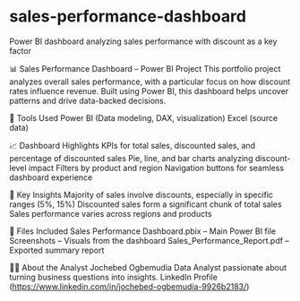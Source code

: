 # sales-performance-dashboard
Power BI dashboard analyzing sales performance with discount as a key factor

📊 Sales Performance Dashboard – Power BI Project
This portfolio project analyzes overall sales performance, with a particular focus on how discount rates influence revenue. Built using Power BI, this dashboard helps uncover patterns and drive data-backed decisions.

🔧 Tools Used
Power BI (Data modeling, DAX, visualization)
Excel (source data)

📈 Dashboard Highlights
KPIs for total sales, discounted sales, and percentage of discounted sales
Pie, line, and bar charts analyzing discount-level impact
Filters by product and region
Navigation buttons for seamless dashboard experience

🎯 Key Insights
Majority of sales involve discounts, especially in specific ranges (5%, 15%)
Discounted sales form a significant chunk of total sales
Sales performance varies across regions and products

📁 Files Included
Sales Performance Dashboard.pbix – Main Power BI file
Screenshots – Visuals from the dashboard
Sales_Performance_Report.pdf – Exported summary report

👩‍💻 About the Analyst
Jochebed Ogbemudia
Data Analyst passionate about turning business questions into insights.
LinkedIn Profile (https://www.linkedin.com/in/jochebed-ogbemudia-9926b2183/)

